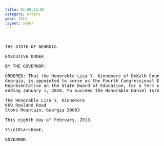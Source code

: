 ```yaml
---
title: 02.08.13.02
category: orders
year: 2013
layout: order
---
```


<pre> 

THE STATE OF GEORGIA

EXECUTIVE ORDER

BY THE GOVERNOR:

ORDERED: That the Honorable Lisa Y. Kinnemore of DeKalb County,
Georgia, is appointed to serve as the Fourth Congressional District
Representative on the State Board of Education, for a term of office
ending January 1, 2020, to succeed the Honorable Daniel Israel.

The Honorable Lisa Y, Kinnemore
669 Rowland Road
Stone Mountain, Georgia 30083

This eighth day of February, 2013

Y\\nI0\a~\Dea£,

GOVERNOR

</pre>
